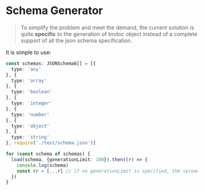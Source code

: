 # Schema Generator

> To simplify the problem and meet the demand, the current solution is quite **specific** to the generation of tmdoc object instead of a complete support of all the json schema specification.

It is simple to use:
```typescript
const schemas: JSONSchema6[] = [{
  type: 'any'
}, {
  type: 'array'
}, {
  type: 'boolean'
}, {
  type: 'integer'
}, {
  type: 'number'
}, {
  type: 'object'
}, {
  type: 'string'
}, require('./test/schema.json')]

for (const schema of schemas) {
  load(schema, {generationLimit: 100}).then((r) => {
    console.log(schema)
    const rr = [...r] // if no generationLimit is specified, the spread syntax should not be used.
  })
}
```